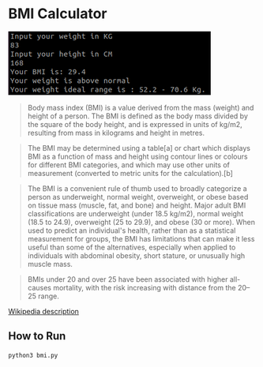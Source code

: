 # BMI Calculator

![MBI Image](https://github.com/lexisvar/bmi-calculator/blob/[main]/img/bmi.png?raw=true)

> Body mass index (BMI) is a value derived from the mass (weight) and height of a person. The BMI is defined as the body mass divided by the square of the body height, and is expressed in units of kg/m2, resulting from mass in kilograms and height in metres.

> The BMI may be determined using a table[a] or chart which displays BMI as a function of mass and height using contour lines or colours for different BMI categories, and which may use other units of measurement (converted to metric units for the calculation).[b]

> The BMI is a convenient rule of thumb used to broadly categorize a person as underweight, normal weight, overweight, or obese based on tissue mass (muscle, fat, and bone) and height. Major adult BMI classifications are underweight (under 18.5 kg/m2), normal weight (18.5 to 24.9), overweight (25 to 29.9), and obese (30 or more). When used to predict an individual's health, rather than as a statistical measurement for groups, the BMI has limitations that can make it less useful than some of the alternatives, especially when applied to individuals with abdominal obesity, short stature, or unusually high muscle mass.

> BMIs under 20 and over 25 have been associated with higher all-causes mortality, with the risk increasing with distance from the 20–25 range.

[Wikipedia description](https://en.wikipedia.org/wiki/Body_mass_index "Wikipedia description")



## How to Run

```bash
python3 bmi.py
```